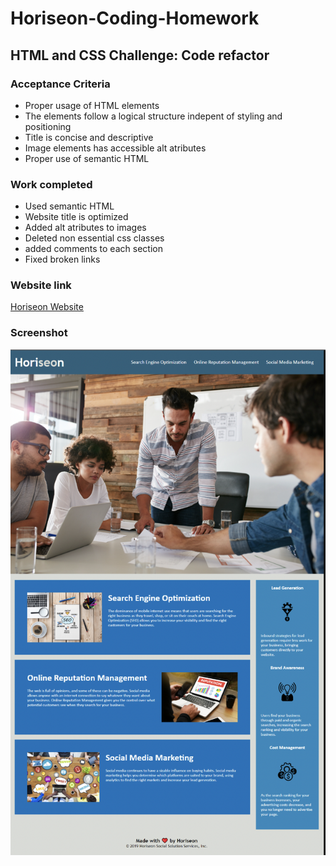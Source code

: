 # Horiseon-Coding-Homework

## HTML and CSS Challenge: Code refactor
### Acceptance Criteria 
<ul>
<li>  Proper usage of HTML elements               </li>
<li>  The elements follow a logical structure indepent of styling and positioning   </li>
<li> Title is concise and descriptive</li>
<li> Image elements has accessible alt atributes </li>
<li>  Proper use of semantic HTML </li>
</ul>

### Work completed
<ul>
<li> Used semantic HTML </li>
<li>Website title is optimized </li>
<li>Added alt atributes to images </li>
<li>Deleted non essential css classes </li>
<li> added comments to each section </li>
<li> Fixed broken links </li>
</ul>

### Website link
[Horiseon Website](https://johnangel999.github.io/Horiseon-Coding-Homework/)

### Screenshot 
<img src="./assets/images/screenshot.png"
alt="screenshot of website" />